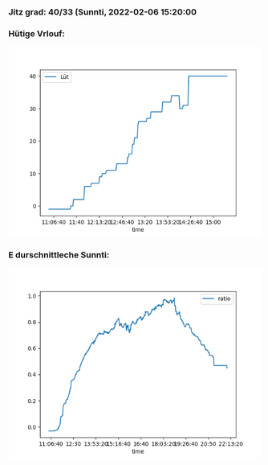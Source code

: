 ### Jitz grad: 40/33 (Sunnti, 2022-02-06 15:20:00

### Hütige Vrlouf:
![Graph](Today.png)

### E durschnittleche Sunnti:
![Graph](Sunnti.png)